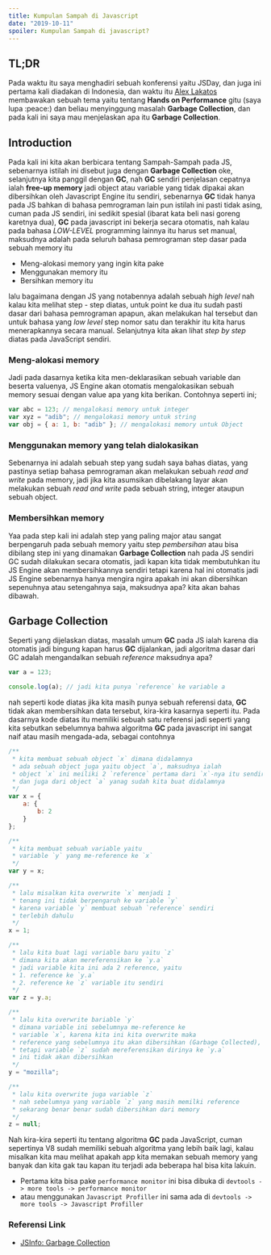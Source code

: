 ```yaml
---
title: Kumpulan Sampah di Javascript
date: "2019-10-11"
spoiler: Kumpulan Sampah di javascript?
---
```


## TL;DR

Pada waktu itu saya menghadiri sebuah konferensi yaitu JSDay, dan juga ini pertama kali diadakan di Indonesia, dan waktu itu [Alex Lakatos](https://twitter.com/lakatos88) membawakan sebuah tema yaitu tentang **Hands on Performance** gitu (saya lupa :peace:) dan beliau menyinggung masalah **Garbage Collection**, dan pada kali ini saya mau menjelaskan apa itu **Garbage Collection**.

## Introduction

Pada kali ini kita akan berbicara tentang Sampah-Sampah pada JS, sebenarnya istilah ini disebut juga dengan **Garbage Collection** oke, selanjutnya kita panggil dengan **GC**, nah **GC** sendiri penjelasan cepatnya ialah **free-up memory** jadi object atau variable yang tidak dipakai akan dibersihkan oleh Javascript Engine itu sendiri, sebenarnya **GC** tidak hanya pada JS bahkan di bahasa pemrograman lain pun istilah ini pasti tidak asing, cuman pada JS sendiri, ini sedikit spesial (ibarat kata beli nasi goreng karetnya dua), **GC** pada javascript ini bekerja secara otomatis, nah kalau pada bahasa _LOW-LEVEL_ programming lainnya itu harus set manual, maksudnya adalah pada seluruh bahasa pemrograman step dasar pada sebuah memory itu

- Meng-alokasi memory yang ingin kita pake
- Menggunakan memory itu
- Bersihkan memory itu

lalu bagaimana dengan JS yang notabennya adalah sebuah _high level_ nah kalau kita melihat step - step diatas, untuk point ke dua itu sudah pasti dasar dari bahasa pemrograman apapun, akan melakukan hal tersebut dan untuk bahasa yang _low level_ step nomor satu dan terakhir itu kita harus menerapkannya secara manual. Selanjutnya kita akan lihat _step by step_ diatas pada JavaScript sendiri.

### Meng-alokasi memory

Jadi pada dasarnya ketika kita men-deklarasikan sebuah variable dan beserta valuenya, JS Engine akan otomatis mengalokasikan sebuah memory sesuai dengan value apa yang kita berikan. Contohnya seperti ini;

```jsx
var abc = 123; // mengalokasi memory untuk integer
var xyz = "adib"; // mengalokasi memory untuk string
var obj = { a: 1, b: "adib" }; // mengalokasi memory untuk Object
```

### Menggunakan memory yang telah dialokasikan

Sebenarnya ini adalah sebuah step yang sudah saya bahas diatas, yang pastinya setiap bahasa pemrograman akan melakukan sebuah _read and write_ pada memory, jadi jika kita asumsikan dibelakang layar akan melakukan sebuah _read and write_ pada sebuah string, integer ataupun sebuah object.

### Membersihkan memory

Yaa pada step kali ini adalah step yang paling major atau sangat berpengaruh pada sebuah memory yaitu step _pembersihan_ atau bisa dibilang step ini yang dinamakan **Garbage Collection** nah pada JS sendiri GC sudah dilakukan secara otomatis, jadi kapan kita tidak membutuhkan itu JS Engine akan membersihkannya sendiri tetapi karena hal ini otomatis jadi JS Engine sebenarnya hanya mengira ngira apakah ini akan dibersihkan sepenuhnya atau setengahnya saja, maksudnya apa? kita akan bahas dibawah.

## Garbage Collection

Seperti yang dijelaskan diatas, masalah umum **GC** pada JS ialah karena dia otomatis jadi bingung kapan harus **GC** dijalankan, jadi algoritma dasar dari GC adalah mengandalkan sebuah _reference_ maksudnya apa?

```jsx
var a = 123;

console.log(a); // jadi kita punya `reference` ke variable a
```

nah seperti kode diatas jika kita masih punya sebuah referensi data, **GC** tidak akan membersihkan data tersebut, kira-kira kasarnya seperti itu. Pada dasarnya kode diatas itu memiliki sebuah satu referensi jadi seperti yang kita sebutkan sebelumnya bahwa algoritma **GC** pada javascript ini sangat naif atau masih mengada-ada, sebagai contohnya

```jsx
/**
 * kita membuat sebuah object `x` dimana didalamnya
 * ada sebuah object juga yaitu object `a`, maksudnya ialah
 * object `x` ini meiliki 2 `reference` pertama dari `x`-nya itu sendiri
 * dan juga dari object `a` yanag sudah kita buat didalamnya
 */
var x = {
	a: {
		b: 2
	}
};

/**
 * kita membuat sebuah variable yaitu
 * variable `y` yang me-reference ke `x`
 */
var y = x;

/**
 * lalu misalkan kita overwrite `x` menjadi 1
 * tenang ini tidak berpengaruh ke variable `y`
 * karena variable `y` membuat sebuah `reference` sendiri
 * terlebih dahulu
 */
x = 1;

/**
 * lalu kita buat lagi variable baru yaitu `z`
 * dimana kita akan mereferensikan ke `y.a`
 * jadi variable kita ini ada 2 reference, yaitu
 * 1. reference ke `y.a`
 * 2. reference ke `z` variable itu sendiri
 */
var z = y.a;

/**
 * lalu kita overwrite bariable `y`
 * dimana variable ini sebelumnya me-reference ke
 * variable `x`, karena kita ini kita overwrite maka
 * reference yang sebelumnya itu akan dibersihkan (Garbage Collected),
 * tetapi variable `z` sudah mereferensikan dirinya ke `y.a`
 * ini tidak akan dibersihkan
 */
y = "mozilla";

/**
 * lalu kita overwrite juga variable `z`
 * nah sebelumnya yang variable `z` yang masih memilki reference
 * sekarang benar benar sudah dibersihkan dari memory
 */
z = null;
```

Nah kira-kira seperti itu tentang algoritma **GC** pada JavaScript, cuman sepertinya V8 sudah memiliki sebuah algoritma yang lebih baik lagi, kalau misalkan kita mau melihat apakah app kita memakan sebuah memory yang banyak dan kita gak tau kapan itu terjadi ada beberapa hal bisa kita lakuin.

- Pertama kita bisa pake `performance monitor` ini bisa dibuka di `devtools -> more tools -> performance monitor`
- atau menggunakan `Javascript Profiller` ini sama ada di `devtools -> more tools -> Javascript Profiller`

### Referensi Link

- [JSInfo: Garbage Collection](http://javascript.info/garbage-collection)
